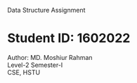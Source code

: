   Data Structure Assignment
# Student ID: 1602022
  Author: MD. Moshiur Rahman    
  Level-2 Semester-I    
  CSE, HSTU

